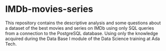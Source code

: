 # IMDb-movies-series
This repository contains the descriptive analysis and some questions about a dataset of the best movies and series on IMDb using only SQL queries from a connection to the PostgreSQL database. Using only the knowledge acquired during the Data Base I module of the Data Science training at Ada Tech.
